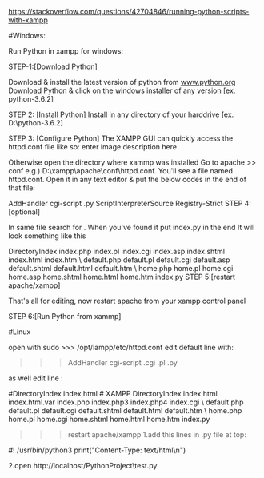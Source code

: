 https://stackoverflow.com/questions/42704846/running-python-scripts-with-xampp

#Windows:


Run Python in xampp for windows:

STEP-1:[Download Python]

Download & install the latest version of python from www.python.org Download Python & click on the windows installer of any version [ex. python-3.6.2]

STEP 2: [Install Python] Install in any directory of your harddrive [ex. D:\python-3.6.2]

STEP 3: [Configure Python] The XAMPP GUI can quickly access the httpd.conf file like so: enter image description here

Otherwise open the directory where xammp was installed Go to apache >> conf e.g.) D:\xampp\apache\conf\httpd.conf. You'll see a file named httpd.conf. Open it in any text editor & put the below codes in the end of that file:

AddHandler cgi-script .py
ScriptInterpreterSource Registry-Strict
STEP 4:[optional]

In same file search for <IfModule dir_module>. When you've found it put index.py in the end It will look something like this

<IfModule dir_module>
    DirectoryIndex index.php index.pl index.cgi index.asp index.shtml index.html index.htm \
    default.php default.pl default.cgi default.asp default.shtml default.html default.htm \
    home.php home.pl home.cgi home.asp home.shtml home.html home.htm index.py
</IfModule>
STEP 5:[restart apache/xampp]

That's all for editing, now restart apache from your xampp control panel

STEP 6:[Run Python from xammp]

#Linux

open with sudo >>> /opt/lampp/etc/httpd.conf
edit default line with:
>>> AddHandler cgi-script .cgi .pl .py

as well edit line :
>>> 
<IfModule dir_module>
    #DirectoryIndex index.html
    # XAMPP
    DirectoryIndex index.html index.html.var index.php index.php3 index.php4 index.cgi \
    default.php default.pl default.cgi default.shtml default.html default.htm \
    home.php home.pl home.cgi home.shtml home.html home.htm index.py

</IfModule>


>>>restart apache/xampp
1.add this lines in .py file at top:
>>>
#! /usr/bin/python3
print("Content-Type: text/html\n")


2.open http://localhost/PythonProject\test.py




